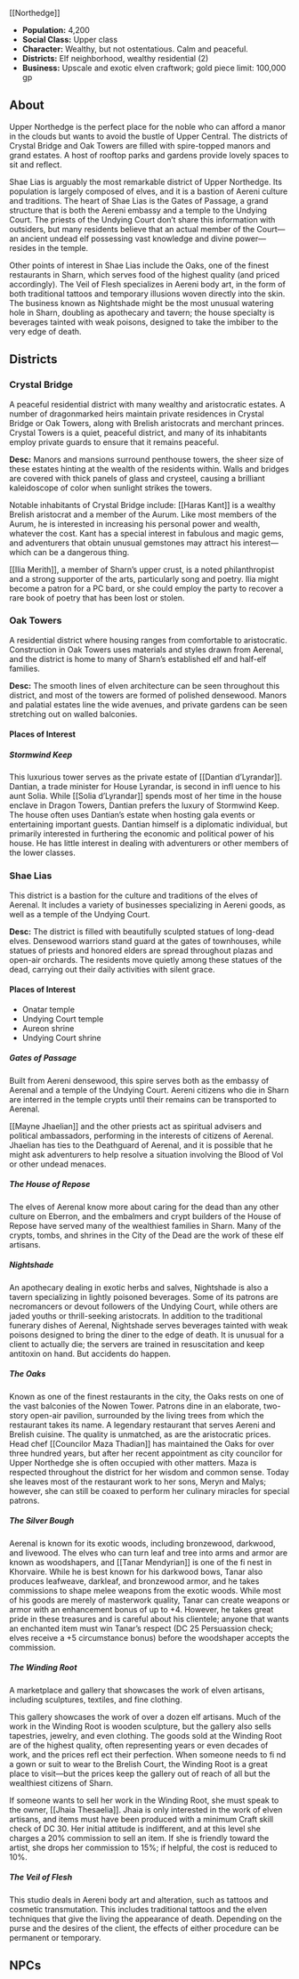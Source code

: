 [[Northedge]]

- **Population:** 4,200
- **Social Class:** Upper class
- **Character:** Wealthy, but not ostentatious. Calm and peaceful.
- **Districts:** Elf neighborhood, wealthy residential (2)
- **Business:** Upscale and exotic elven craftwork; gold piece limit: 100,000 gp

## About
Upper Northedge is the perfect place for the noble who can afford a manor in the clouds but wants to avoid the bustle of Upper Central. The districts of Crystal Bridge and Oak Towers are filled with spire-topped manors and grand estates. A host of rooftop parks and gardens provide lovely spaces to sit and reflect.

Shae Lias is arguably the most remarkable district of Upper Northedge. Its population is largely composed of elves, and it is a bastion of Aereni culture and traditions. The heart of Shae Lias is the Gates of Passage, a grand structure that is both the Aereni embassy and a temple to the Undying Court. The priests of the Undying Court don’t share this information with outsiders, but many residents believe that an actual member of the Court—an ancient undead elf possessing vast knowledge and divine power—resides in the temple.

Other points of interest in Shae Lias include the Oaks, one of the finest restaurants in Sharn, which serves food of the highest quality (and priced accordingly). The Veil of Flesh specializes in Aereni body art, in the form of both traditional tattoos and temporary illusions woven directly into the skin. The business known as Nightshade might be the most unusual watering hole in Sharn, doubling as apothecary and tavern; the house specialty is beverages tainted with weak poisons, designed to take the imbiber to the very edge of death.


## Districts

### Crystal Bridge
A peaceful residential district with many wealthy and aristocratic estates. A number of dragonmarked heirs maintain private residences in Crystal Bridge or Oak Towers, along with Brelish aristocrats and merchant princes. Crystal Towers is a quiet, peaceful district, and many of its inhabitants employ private guards to ensure that it remains peaceful.

**Desc:** Manors and mansions surround penthouse towers, the sheer size of these estates hinting at the wealth of the residents within. Walls and bridges are covered with thick panels of glass and crysteel, causing a brilliant kaleidoscope of color when sunlight strikes the towers.

Notable inhabitants of Crystal Bridge include:
[[Haras Kant]] is a wealthy Brelish aristocrat and a member of the Aurum. Like most members of the Aurum, he is interested in increasing his personal power and wealth, whatever the cost. Kant has a special interest in fabulous and magic gems, and adventurers that obtain unusual gemstones may attract his interest—which can be a dangerous thing.

[[Ilia Merith]], a member of Sharn’s upper crust, is a noted philanthropist and a strong supporter of the arts, particularly song and poetry. Ilia might become a patron for a PC bard, or she could employ the party to recover a rare book of poetry that has been lost or stolen.

### Oak Towers
A residential district where housing ranges from comfortable to aristocratic. Construction in Oak Towers uses materials and styles drawn from Aerenal, and the district is home to many of Sharn’s established elf and half-elf families.

**Desc:** The smooth lines of elven architecture can be seen throughout this district, and most of the towers are formed of polished densewood. Manors and palatial estates line the wide avenues, and private gardens can be seen stretching out on walled balconies.

#### Places of Interest

##### Stormwind Keep
This luxurious tower serves as the private estate of [[Dantian d’Lyrandar]]. Dantian, a trade minister for House Lyrandar, is second in infl uence to his aunt Solia. While [[Solia d’Lyrandar]] spends most of her time in the house enclave in Dragon Towers, Dantian prefers the luxury of Stormwind Keep. The house often uses Dantian’s estate when hosting gala events or entertaining important guests. Dantian himself is a diplomatic individual, but primarily interested in furthering the economic and political power of his house. He has little interest in dealing with adventurers or other members of the lower classes.

### Shae Lias
This district is a bastion for the culture and traditions of the elves of Aerenal. It includes a variety of businesses specializing in Aereni goods, as well as a temple of the Undying Court.

**Desc:** The district is filled with beautifully sculpted statues of long-dead elves. Densewood warriors stand guard at the gates of townhouses, while statues of priests and honored elders are spread throughout plazas and open-air orchards. The residents move quietly among these statues of the dead, carrying out their daily activities with silent grace.

#### Places of Interest
- Onatar temple
- Undying Court temple
- Aureon shrine
- Undying Court shrine

##### Gates of Passage
Built from Aereni densewood, this spire serves both as the embassy of Aerenal and a temple of the Undying Court. Aereni citizens who die in Sharn are interred in the temple crypts until their remains can be transported to Aerenal.

[[Mayne Jhaelian]] and the other priests act as spiritual advisers and political ambassadors, performing in the interests of citizens of Aerenal. Jhaelian has ties to the Deathguard of Aerenal, and it is possible that he might ask adventurers to help resolve a situation involving the Blood of Vol or other undead menaces.

##### The House of Repose
The elves of Aerenal know more about caring for the dead than any other culture on Eberron, and the embalmers and crypt builders of the House of Repose have served many of the wealthiest families in Sharn. Many of the crypts, tombs, and shrines in the City of the Dead are the work of these elf artisans.

##### Nightshade
An apothecary dealing in exotic herbs and salves, Nightshade is also a tavern specializing in lightly poisoned beverages. Some of its patrons are necromancers or devout followers of the Undying Court, while others are jaded youths or thrill-seeking aristocrats. In addition to the traditional funerary dishes of Aerenal, Nightshade serves beverages tainted with weak poisons designed to bring the diner to the edge of death. It is unusual for a client to actually die; the servers are trained in resuscitation and keep antitoxin on hand. But accidents do happen.

##### The Oaks
Known as one of the finest restaurants in the city, the Oaks rests on one of the vast balconies of the Nowen Tower. Patrons dine in an elaborate, two-story open-air pavilion, surrounded by the living trees from which the restaurant takes its name.  A legendary restaurant that serves Aereni and Brelish cuisine. The quality is unmatched, as are the aristocratic prices. Head chef [[Councilor Maza Thadian]] has maintained the Oaks for over three hundred years, but after her recent appointment as city councilor for Upper Northedge she is often occupied with other matters. Maza is respected throughout the district for her wisdom and common sense. Today she leaves most of the restaurant work to her sons, Meryn and Malys; however, she can still be coaxed to perform her culinary miracles for special patrons.

##### The Silver Bough
Aerenal is known for its exotic woods, including bronzewood, darkwood, and livewood. The elves who can turn leaf and tree into arms and armor are known as woodshapers, and [[Tanar Mendyrian]] is one of the fi nest in Khorvaire. While he is best known for his darkwood bows, Tanar also produces leafweave, darkleaf, and bronzewood armor, and he takes commissions to shape melee weapons from the exotic woods. While most of his goods are merely of masterwork quality, Tanar can create weapons or armor with an enhancement bonus of up to +4. However, he takes great pride in these treasures and is careful about his clientele; anyone that wants an enchanted item must win Tanar’s respect (DC 25 Persuassion check; elves receive a +5 circumstance bonus) before the woodshaper accepts the commission.

##### The Winding Root
A marketplace and gallery that showcases the work of elven artisans, including sculptures, textiles, and fine clothing.

This gallery showcases the work of over a dozen elf artisans. Much of the work in the Winding Root is wooden sculpture, but the gallery also sells tapestries, jewelry, and even clothing. The goods sold at the Winding Root are of the highest quality, often representing years or even decades of work, and the prices refl ect their perfection. When someone needs to fi nd a gown or suit to wear to the Brelish Court, the Winding Root is a great place to visit—but the prices keep the gallery out of reach of all but the wealthiest citizens of Sharn.

If someone wants to sell her work in the Winding Root, she must speak to the owner, [[Jhaia Thesaelia]]. Jhaia is only interested in the work of elven artisans, and items must have been produced with a minimum Craft skill check of DC 30. Her initial attitude is indifferent, and at this level she charges a 20% commission to sell an item. If she is friendly toward the artist, she drops her commission to 15%; if helpful, the cost is reduced to 10%.

##### The Veil of Flesh
This studio deals in Aereni body art and alteration, such as tattoos and cosmetic transmutation. This includes traditional tattoos and the elven techniques that give the living the appearance of death. Depending on the purse and the desires of the client, the effects of either procedure can be permanent or temporary.

## NPCs
